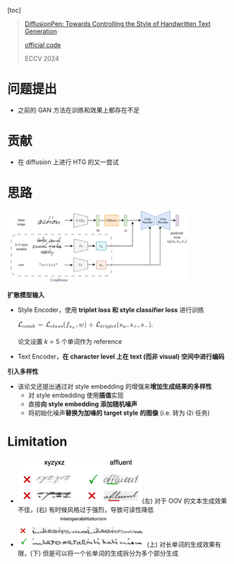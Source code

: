[toc]

> [DiffusionPen: Towards Controlling the Style of Handwritten Text Generation](https://arxiv.org/abs/2409.06065)
>
> [official code](https://github.com/koninik/DiffusionPen)
>
> ECCV 2024

# 问题提出

- 之前的 GAN 方法在训练和效果上都存在不足



# 贡献

- 在 diffusion 上进行 HTG 的又一尝试



# 思路

<img src="assets/image-20250617184144440.png" alt="image-20250617184144440" style="zoom:40%;" />

**扩散模型输入**

- Style Encoder，使用 **triplet loss 和 style classifier loss** 进行训练

  <img src="assets/image-20250617184300907.png" alt="image-20250617184300907" style="zoom:30%;" />

  论文设置 $k=5$ 个单词作为 reference

- Text Encoder，**在 character level 上在 text (而非 visual) 空间中进行编码**

**引入多样性**

- 该论文还提出通过对 style embedding 的增强来**增加生成结果的多样性**
  - 对 style embedding 使用**插值**实现
  - 直接**向 style embedding 添加随机噪声**
  - 将初始化噪声**替换为加噪的 target style 的图像** (i.e. 转为 i2i 任务)



# Limitation

- <img src="assets/image-20250617185614395.png" alt="image-20250617185614395" style="zoom:33%;" />(左) 对于 OOV 的文本生成效果不佳，(右) 有时候风格过于强烈，导致可读性降低
- <img src="assets/image-20250617185652323.png" alt="image-20250617185652323" style="zoom:33%;" /> (上) 对长单词的生成效果有限，(下) 但是可以将一个长单词的生成拆分为多个部分生成